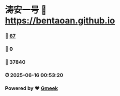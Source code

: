 # 涛安一号 :link: https://bentaoan.github.io 
### :page_facing_up: [67](https://bentaoan.github.io/tag.html) 
### :speech_balloon: 0 
### :hibiscus: 37840 
### :alarm_clock: 2025-06-16 00:53:20 
### Powered by :heart: [Gmeek](https://github.com/Meekdai/Gmeek)

